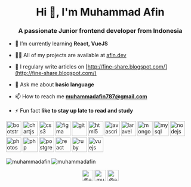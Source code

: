 <h1 align="center">Hi 👋, I'm Muhammad Afin</h1>
<h3 align="center">A passionate Junior frontend developer from Indonesia</h3>

- 🌱 I’m currently learning **React, VueJS**

- 👨‍💻 All of my projects are available at [afin.dev](afin.dev)

- 📝 I regulary write articles on [http://fine-share.blogspot.com/](http://fine-share.blogspot.com/)

- 💬 Ask me about **basic language**

- 📫 How to reach me **muhammadafin787@gmail.com**

- ⚡ Fun fact **like to stay up late to read and study**

<p align="left"><img src="https://devicons.github.io/devicon/devicon.git/icons/bootstrap/bootstrap-plain.svg" alt="bootstrap" width="40" height="40"/> <img src="https://www.chartjs.org/media/logo-title.svg" alt="chartjs" width="40" height="40"/> <img src="https://devicons.github.io/devicon/devicon.git/icons/css3/css3-original-wordmark.svg" alt="css3" width="40" height="40"/> <img src="https://www.vectorlogo.zone/logos/figma/figma-icon.svg" alt="figma" width="40" height="40"/> <img src="https://www.vectorlogo.zone/logos/git-scm/git-scm-icon.svg" alt="git" width="40" height="40"/> <img src="https://devicons.github.io/devicon/devicon.git/icons/html5/html5-original-wordmark.svg" alt="html5" width="40" height="40"/> <img src="https://devicons.github.io/devicon/devicon.git/icons/javascript/javascript-original.svg" alt="javascript" width="40" height="40"/> <img src="https://devicons.github.io/devicon/devicon.git/icons/laravel/laravel-plain-wordmark.svg" alt="laravel" width="40" height="40"/> <img src="https://devicons.github.io/devicon/devicon.git/icons/mongodb/mongodb-original-wordmark.svg" alt="mongodb" width="40" height="40"/> <img src="https://devicons.github.io/devicon/devicon.git/icons/mysql/mysql-original-wordmark.svg" alt="mysql" width="40" height="40"/> <img src="https://devicons.github.io/devicon/devicon.git/icons/nodejs/nodejs-original-wordmark.svg" alt="nodejs" width="40" height="40"/> <img src="https://devicons.github.io/devicon/devicon.git/icons/photoshop/photoshop-plain.svg" alt="photoshop" width="40" height="40"/> <img src="https://devicons.github.io/devicon/devicon.git/icons/php/php-original.svg" alt="php" width="40" height="40"/> <img src="https://devicons.github.io/devicon/devicon.git/icons/postgresql/postgresql-original-wordmark.svg" alt="postgresql" width="40" height="40"/> <img src="https://devicons.github.io/devicon/devicon.git/icons/react/react-original-wordmark.svg" alt="react" width="40" height="40"/> <img src="https://devicons.github.io/devicon/devicon.git/icons/ruby/ruby-original-wordmark.svg" alt="ruby" width="40" height="40"/> <img src="https://devicons.github.io/devicon/devicon.git/icons/vuejs/vuejs-original-wordmark.svg" alt="vuejs" width="40" height="40"/></p><img align="left" src="https://github-readme-stats.vercel.app/api/top-langs/?username=muhammadafin&layout=compact&hide=html" alt="muhammadafin" />

<img align="center" src="https://github-readme-stats.vercel.app/api?username=muhammadafin&show_icons=true" alt="muhammadafin" />

<p align="center">
<a href="https://twitter.com/@afin10" target="blank"><img align="center" src="https://cdn.jsdelivr.net/npm/simple-icons@3.0.1/icons/twitter.svg" alt="@afin10" height="30" width="30" /></a>
<a href="https://fb.com/muhammad afin" target="blank"><img align="center" src="https://cdn.jsdelivr.net/npm/simple-icons@3.0.1/icons/facebook.svg" alt="muhammad afin" height="30" width="30" /></a>
<a href="https://instagram.com/@afiindjokam" target="blank"><img align="center" src="https://cdn.jsdelivr.net/npm/simple-icons@3.0.1/icons/instagram.svg" alt="@afiindjokam" height="30" width="30" /></a>
</p>
